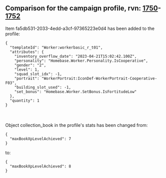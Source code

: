 ## Comparison for the campaign profile, rvn: [1750](https://github.com/PRO100KatYT/FortniteProfileRevisions/tree/main/profiles/campaign/1750%20campaign.json)-[1752](https://github.com/PRO100KatYT/FortniteProfileRevisions/tree/main/profiles/campaign/1752%20campaign.json)

Item fa5db531-2033-4edd-a3cf-97365223e0d4 has been added to the profile:

```
{
  "templateId": "Worker:workerbasic_r_t01",
  "attributes": {
    "inventory_overflow_date": "2023-04-21T15:02:42.100Z",
    "personality": "Homebase.Worker.Personality.IsCooperative",
    "gender": "2",
    "level": 1,
    "squad_slot_idx": -1,
    "portrait": "WorkerPortrait:IconDef-WorkerPortrait-Cooperative-F03",
    "building_slot_used": -1,
    "set_bonus": "Homebase.Worker.SetBonus.IsFortitudeLow"
  },
  "quantity": 1
}
```

<br><br>
Object collection_book in the profile's stats has been changed from:

```
{
  "maxBookXpLevelAchieved": 7
}
```

to:

```
{
  "maxBookXpLevelAchieved": 8
}
```

<br><br>
